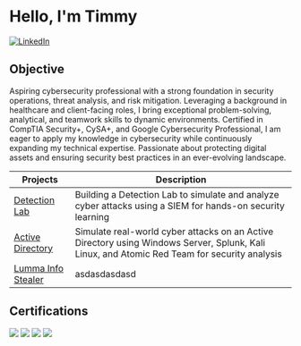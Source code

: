 # Hello, I'm Timmy
[![LinkedIn](https://img.shields.io/badge/LinkedIn-%230077B5.svg?logo=linkedin&logoColor=white)](https://www.linkedin.com/in/timmyh322/)

## Objective

Aspiring cybersecurity professional with a strong foundation in security operations, threat analysis, and risk mitigation. Leveraging a background in healthcare and client-facing roles, I bring exceptional problem-solving, analytical, and teamwork skills to dynamic environments. Certified in CompTIA Security+, CySA+, and Google Cybersecurity Professional, I am eager to apply my knowledge in cybersecurity while continuously expanding my technical expertise. Passionate about protecting digital assets and ensuring security best practices in an ever-evolving landscape.


| Projects        | Description |
|-----------------|-------------|
| <a href="https://github.com/AyeChumm/Detection-Lab">Detection Lab</a>| Building a Detection Lab to simulate and analyze cyber attacks using a SIEM for hands-on security learning |
| <a href="https://github.com/AyeChumm/Active-Directory-Project">Active Directory</a>| Simulate real-world cyber attacks on an Active Directory using Windows Server, Splunk, Kali Linux, and Atomic Red Team for security analysis |
| <a href="https://drive.google.com/drive/folders/10ga0B-dXz6nWVqYl_VTjuT-BD_wvQXcr?usp=drive_link"> Lumma Info Stealer| asdasdasdasd|

## Certifications
<div>
<img src="https://img.shields.io/badge/-Security%2B-FF0000?&style=for-the-badge&logo=CompTIA&logoColor=white" />
<img src="https://img.shields.io/badge/-CySA%2B-FF0000?&style=for-the-badge&logo=CompTIA&logoColor=white" />
<img src="https://img.shields.io/badge/-Google%20Cybersecurity-4285F4?&style=for-the-badge&logoColor=white" />
<img src="https://img.shields.io/badge/-Splunk%20Core%20Certified%20User-000000?&style=for-the-badge&logo=Splunk&logoColor=white" />


